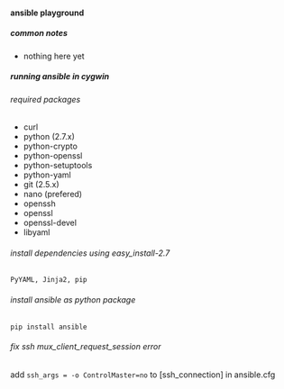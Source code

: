 #### ansible playground

##### common notes

* nothing here yet

##### running ansible in cygwin

###### required packages

* curl
* python (2.7.x)
* python-crypto
* python-openssl
* python-setuptools
* python-yaml
* git (2.5.x)
* nano (prefered)
* openssh
* openssl
* openssl-devel
* libyaml

###### install dependencies using easy_install-2.7

`PyYAML, Jinja2, pip`

###### install ansible as python package

`pip install ansible`

###### fix ssh mux_client_request_session error

add `ssh_args = -o ControlMaster=no` to [ssh_connection] in ansible.cfg
